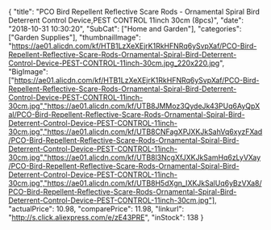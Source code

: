 {
	"title": "PCO Bird Repellent Reflective Scare Rods - Ornamental Spiral Bird Deterrent Control Device,PEST CONTROL  11inch 30cm (8pcs)",
	"date": "2018-10-31 10:30:20",
	"SubCat": ["Home and Garden"],
	"categories": ["Garden Supplies"],
	"thumbnailImage": "https://ae01.alicdn.com/kf/HTB1LzXeXEjrK1RkHFNRq6ySvpXaf/PCO-Bird-Repellent-Reflective-Scare-Rods-Ornamental-Spiral-Bird-Deterrent-Control-Device-PEST-CONTROL-11inch-30cm.jpg_220x220.jpg",
	"BigImage": ["https://ae01.alicdn.com/kf/HTB1LzXeXEjrK1RkHFNRq6ySvpXaf/PCO-Bird-Repellent-Reflective-Scare-Rods-Ornamental-Spiral-Bird-Deterrent-Control-Device-PEST-CONTROL-11inch-30cm.jpg","https://ae01.alicdn.com/kf/UTB8JMMoz3QydeJk43PUq6AyQpXal/PCO-Bird-Repellent-Reflective-Scare-Rods-Ornamental-Spiral-Bird-Deterrent-Control-Device-PEST-CONTROL-11inch-30cm.jpg","https://ae01.alicdn.com/kf/UTB8CNFagXPJXKJkSahVq6xyzFXad/PCO-Bird-Repellent-Reflective-Scare-Rods-Ornamental-Spiral-Bird-Deterrent-Control-Device-PEST-CONTROL-11inch-30cm.jpg","https://ae01.alicdn.com/kf/UTB8l3NcgXfJXKJkSamHq6zLyVXay/PCO-Bird-Repellent-Reflective-Scare-Rods-Ornamental-Spiral-Bird-Deterrent-Control-Device-PEST-CONTROL-11inch-30cm.jpg","https://ae01.alicdn.com/kf/UTB8H5dXgn_IXKJkSalUq6yBzVXa8/PCO-Bird-Repellent-Reflective-Scare-Rods-Ornamental-Spiral-Bird-Deterrent-Control-Device-PEST-CONTROL-11inch-30cm.jpg"],
	"actualPrice": 10.98,
	"comparePrice": 11.98,
	"linkurl": "http://s.click.aliexpress.com/e/zE43PRE",
	"inStock": 138
}
